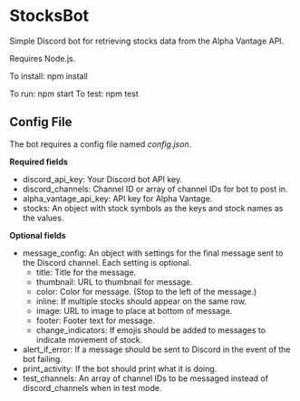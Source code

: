# StocksBot
Simple Discord bot for retrieving stocks data from the Alpha Vantage API.

Requires Node.js.

To install: npm install

To run: npm start
To test: npm test

## Config File
The bot requires a config file named *config.json*.

**Required fields**
- discord_api_key: Your Discord bot API key.
- discord_channels: Channel ID or array of channel IDs for bot to post in.
- alpha_vantage_api_key: API key for Alpha Vantage.
- stocks: An object with stock symbols as the keys and stock names as the values.

**Optional fields**
- message_config: An object with settings for the final message sent to the Discord channel. Each setting is optional.
  - title: Title for the message.
  - thumbnail: URL to thumbnail for message.
  - color: Color for message. (Stop to the left of the message.)
  - inline: If multiple stocks should appear on the same row.
  - image: URL to image to place at bottom of message.
  - footer: Footer text for message.
  - change_indicators: If emojis should be added to messages to indicate movement of stock.
- alert_if_error: If a message should be sent to Discord in the event of the bot failing.
- print_activity: If the bot should print what it is doing.
- test_channels: An array of channel IDs to be messaged instead of discord_channels when in test mode.
